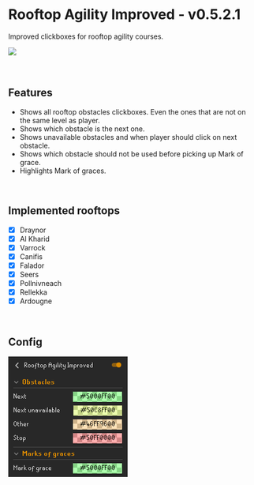 # Rooftop Agility Improved - v0.5.2.1
Improved clickboxes for rooftop agility courses.

![](img/seers.png)

<br>

## Features
* Shows all rooftop obstacles clickboxes. Even the ones that are not on the same level as player.
* Shows which obstacle is the next one.
* Shows unavailable obstacles and when player should click on next obstacle.
* Shows which obstacle should not be used before picking up Mark of grace.
* Highlights Mark of graces.

<br>

## Implemented rooftops
- [x] Draynor
- [x] Al Kharid
- [x] Varrock
- [x] Canifis
- [x] Falador
- [x] Seers
- [x] Pollnivneach
- [x] Rellekka
- [x] Ardougne

<br>

## Config
![](img/config.png)
